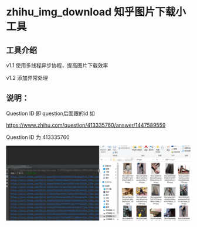 # zhihu_img_download 知乎图片下载小工具


## 工具介绍 
v1.1 使用多线程异步协程，提高图片下载效率

v1.2 添加异常处理

## 说明：
Question ID 即 question后面跟的id
如

https://www.zhihu.com/question/413335760/answer/1447589559

Question ID 为 413335760

![image](./img2.png)
